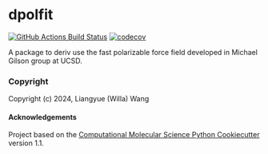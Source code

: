 dpolfit
==============================
[//]: # (Badges)
[![GitHub Actions Build Status](https://github.com/REPLACE_WITH_OWNER_ACCOUNT/dpolfit/workflows/CI/badge.svg)](https://github.com/REPLACE_WITH_OWNER_ACCOUNT/dpolfit/actions?query=workflow%3ACI)
[![codecov](https://codecov.io/gh/REPLACE_WITH_OWNER_ACCOUNT/dpolfit/branch/main/graph/badge.svg)](https://codecov.io/gh/REPLACE_WITH_OWNER_ACCOUNT/dpolfit/branch/main)


A package to deriv use the fast polarizable force field developed in Michael Gilson group at UCSD.

### Copyright

Copyright (c) 2024, Liangyue (Willa) Wang


#### Acknowledgements
 
Project based on the 
[Computational Molecular Science Python Cookiecutter](https://github.com/molssi/cookiecutter-cms) version 1.1.
